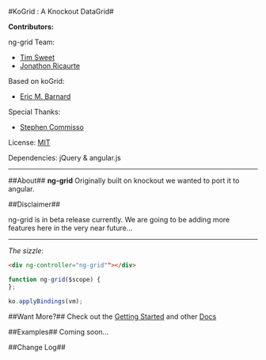 #KoGrid : A Knockout DataGrid#

__Contributors:__

ng-grid Team:
* [Tim Sweet](http://ornerydevelopment.blogspot.com/)
* [Jonathon Ricaurte](https://github.com/xcrico)

Based on koGrid:
* [Eric M. Barnard](https://github.com/ericmbarnard/KoGrid)
 
Special Thanks:
* [Stephen Commisso](https://github.com/gdscommisso/KoGrid)

License: [MIT](http://www.opensource.org/licenses/mit-license.php)

Dependencies: jQuery & angular.js
***
##About##
__ng-grid__ Originally built on knockout we wanted to port it to angular.


##Disclaimer##

ng-grid is in beta release currently. We are going to be adding more features here in the very near future...

***
_The sizzle_:

```html
<div ng-controller="ng-grid""></div>
```
```javascript
function ng-grid($scope) {
};

ko.applyBindings(vm);
```

##Want More?##
Check out the [Getting Started](https://github.com/Crash8308/ng-grid/wiki/Getting-Started) and other [Docs](https://github.com/Crash8308/ng-grid/wiki)

##Examples##
Coming soon...

##Change Log##